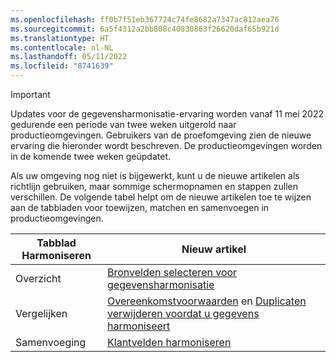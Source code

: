 ```yaml
---
ms.openlocfilehash: ff0b7f51eb367724c74fe8682a7347ac812aea76
ms.sourcegitcommit: 6a5f4312a2bb808c40830863f26620daf65b921d
ms.translationtype: HT
ms.contentlocale: nl-NL
ms.lasthandoff: 05/11/2022
ms.locfileid: "8741639"
---
```

> [!IMPORTANT]
> Updates voor de gegevensharmonisatie-ervaring worden vanaf 11 mei 2022 gedurende een periode van twee weken uitgerold naar productieomgevingen. Gebruikers van de proefomgeving zien de nieuwe ervaring die hieronder wordt beschreven. De productieomgevingen worden in de komende twee weken geüpdatet.
>
> Als uw omgeving nog niet is bijgewerkt, kunt u de nieuwe artikelen als richtlijn gebruiken, maar sommige schermopnamen en stappen zullen verschillen. De volgende tabel helpt om de nieuwe artikelen toe te wijzen aan de tabbladen voor toewijzen, matchen en samenvoegen in productieomgevingen.
>
> Tabblad Harmoniseren  |Nieuw artikel  |
> |---------|---------|
> |Overzicht     |  [Bronvelden selecteren voor gegevensharmonisatie](../map-entities.md)       |
> |Vergelijken     | [Overeenkomstvoorwaarden](../match-entities.md) en [Duplicaten verwijderen voordat u gegevens harmoniseert](../remove-duplicates.md)        |
> |Samenvoeging     |  [Klantvelden harmoniseren](../merge-entities.md)       |
 